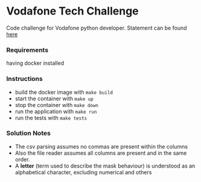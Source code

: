 # Vodafone Tech Challenge

Code challenge for Vodafone python developer. Statement can be found [here](statement.2.0.md)

### Requirements

having docker installed

### Instructions

* build the docker image with `make build`
* start the container with `make up`
* stop the container with `make down`
* run the application with `make run`
* run the tests with `make tests`

### Solution Notes

* The csv parsing assumes no commas are present within the columns
* Also the file reader assumes all columns are present and in the same order.
* A __letter__ (term used to describe the mask behaviour) is understood as an alphabetical character, excluding numerical and others 